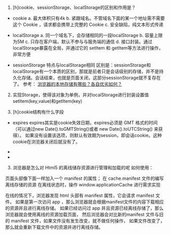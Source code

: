 1. [h]cookie、sessionStorage、localStorage的区别和作用是？
- cookie
a. 最大体积只有4k
b. 紧跟域名。不管域名下面的某一个地址需不需要这个 Cookie ，请求都会携带上完整的 Cookie
c. 安全缺陷，纯文本形式传递

- localStorage
a. 同一个域名下，会存储相同的一段localStorage
b. 容量上限为5M
c. 只存在客户端，默认不参与与服务端的通信
d. 接口封装。通过localStorage暴露在全局，并通过它的 setItem 和 getItem等方法进行操作，非常方便

- sessionStorage
特点与localStorage相同
区别是：sessionStorage和localStorage有一个本质的区别，那就是前者只是会话级别的存储，并不是持久化存储。会话结束，也就是页面关闭，这部分sessionStorage就不复存在了。
参考：
[浏览器的本地存储有哪些？各自优劣如何？](http://47.98.159.95/my_blog/blogs/perform/002.html#)

2. 实现Storage，使得该对象为单例，并对localStorage进行封装设置值setItem(key,value)和getItem(key)

2. [h]cookie结构有什么字段
- expires
expires其实是cookie失效日期，expires必须是 GMT 格式的时间（可以通过new Date().toGMTString()或者 new Date().toUTCString() 来获得）。
如果没有设置该选项，则默认有效期为session，即会话cookie。这种cookie在浏览器关闭后就没有了。

- 
- 
3. 浏览器是怎么对 Html5 的离线储存资源进行管理和加载的呢
如何使用：

页面头部像下面一样加入一个 manifest 的属性；
在 cache.manifest 文件的编写离线存储的资源
在离线状态时，操作 window.applicationCache 进行需求实现

在线的情况下，浏览器发现 html 头部有 manifest 属性，它会请求 manifest 文件。
如果是第一次访问 app ，那么浏览器就会根据manifest文件的内容下载相应的资源并且进行离线存储。
如果已经访问过 app 并且资源已经离线存储了，那么浏览器就会使用离线的资源加载页面，
然后浏览器会对比新的manifest 文件与旧的 manifest 文件，如果文件没有发生改变，就不做任何操作，
如果文件改变了，那么就会重新下载文件中的资源并进行离线存储。
